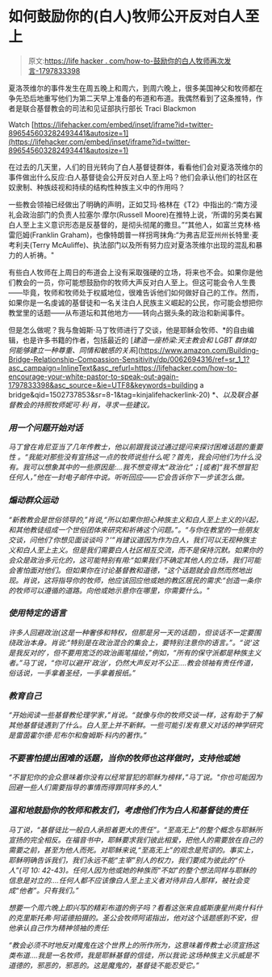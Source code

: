 # 如何鼓励你的(白人)牧师公开反对白人至上

> 原文:[https://life hacker . com/how-to-鼓励你的白人牧师再次发言-1797833398](https://lifehacker.com/how-to-encourage-your-white-pastor-to-speak-out-again-1797833398)

夏洛茨维尔的事件发生在周五晚上和周六，到周六晚上，很多美国神父和牧师都在争先恐后地重写他们为第二天早上准备的布道和布道。我偶然看到了这条推特，作者是联合基督教会的司法和见证部执行部长 Traci Blackmon

Watch [https://lifehacker.com/embed/inset/iframe?id=twitter-896545603282493441&autosize=1](https://lifehacker.com/embed/inset/iframe?id=twitter-896545603282493441&autosize=1) 

在过去的几天里，人们的目光转向了白人基督徒群体，看看他们会对夏洛茨维尔的事件做出什么反应:白人基督徒会公开反对白人至上吗？他们会承认他们的社区在奴隶制、种族歧视和持续的结构性种族主义中的作用吗？

一些教会领袖已经做出了明确的声明，正如艾玛·格林在《T2》中指出的:“南方浸礼会政治部门的负责人拉塞尔·摩尔(Russell Moore)在推特上说，‘所谓的另类右翼白人至上主义意识形态是反基督的，是彻头彻尾的撒旦。”“其他人，如富兰克林·格雷厄姆(Franklin Graham)，也像特朗普一样拐弯抹角:“为弗吉尼亚州州长特里·麦考利夫(Terry McAuliffe)、执法部门以及所有努力应对夏洛茨维尔出现的混乱和暴力的人祈祷。"

有些白人牧师在上周日的布道会上没有采取强硬的立场，将来也不会。如果你是他们教会的一员，你可能想鼓励你的牧师大声反对白人至上。但这可能会令人生畏——毕竟，牧师和牧师处于权威地位，很难告诉他们如何做好自己的工作。然而，如果你是一名虔诚的基督徒和一名关注白人民族主义崛起的公民，你可能会想把你教堂里的话题——从布道坛和其他地方——转向占据头条的政治和新闻事件。

但是怎么做呢？我与詹姆斯·马丁牧师进行了交谈，他是耶稣会牧师、[](https://www.americamagazine.org/)*的自由编辑，也是许多书籍的作者，包括最近的 [*建造一座桥梁:天主教会和 LGBT 群体如何能够建立一种尊重、同情和敏感的关系*](https://www.amazon.com/Building-Bridge-Relationship-Compassion-Sensitivity/dp/0062694316/ref=sr_1_1?asc_campaign=InlineText&asc_refurl=https://lifehacker.com/how-to-encourage-your-white-pastor-to-speak-out-again-1797833398&asc_source=&ie=UTF8&keywords=building a bridge&qid=1502737853&sr=8-1&tag=kinjalifehackerlink-20) *、*以及联合基督教会的持照牧师妮可·利·肖，寻求一些建议。*

### *用一个问题开始对话*

*马丁曾在肯尼亚当了几年传教士，他以前跟我谈过通过提问来探讨困难话题的重要性 。“我能对那些没有宣扬这一点的牧师说些什么呢？首先，我会问他们为什么没有。我可以想象其中的一些原因是:...我不想变得太“政治化”；[或者]“我不想冒犯任何人，”他在一封电子邮件中说。听听回应——它会告诉你下一步该怎么做。*

### *煽动群众运动*

*“新教教会是世俗领导的,”肖说,“所以如果你担心种族主义和白人至上主义的兴起，和其他教徒组成一个世俗团体来研究和祈祷这个问题。”。“与你在教堂的一些朋友交谈，问他们‘你想见面谈谈吗？’”肖建议道因为作为白人，我们可以无视种族主义和白人至上主义。但是我们需要白人社区相互交流，而不是保持沉默。如果你的会众是政治多元化的，这可能特别有用:“如果我们不确定其他人的立场，我们可能会害怕面对他们。但如果你在讨论基督教和道德，“这个话题就会自然而然地出现。肖说，这将指导你的牧师，他应该回应他或她的教区居民的需求:“创造一条你的牧师可以遵循的道路。向他或她示意你在哪里，你需要什么。"*

### *使用特定的语言*

*许多人回避政治(这是一种奢侈和特权，但那是另一天的话题)，但谈话不一定要围绕政治本身。肖说:“特别是在政治混合的集会上，要特别注意你的语言。”。“说‘这是我反对的’，但不要用宽泛的政治画笔描绘，”例如，“所有的保守派都是种族主义者。”马丁说，“你可以避开‘政治’，仍然大声反对不公正....教会领袖有责任传道，俗话说，一手拿着圣经，一手拿着报纸。”*

### *教育自己*

*“开始阅读一些基督教伦理学家，”肖说。“就像与你的牧师交谈一样，这有助于了解其他基督徒遇到了什么。白人至上并不新鲜。一些可能引发有意义对话的神学研究是雷茵霍尔德·尼布尔和詹姆斯·科内的著作。”*

### *不要害怕提出困难的话题，当你的牧师也这样做时，支持他或她*

*“不冒犯你的会众意味着你没有以经常冒犯的耶稣为榜样，”马丁说。"你也可能因为回避一些人们需要指导的事情而得罪同样多的人."*

### *温和地鼓励你的牧师和教友们，考虑他们作为白人和基督徒的责任*

*马丁说，“基督徒比一般白人承担着更大的责任”。“至高无上”的整个概念与耶稣所宣扬的完全相反。在福音书中，耶稣要求我们彼此相爱，把他人的需要放在自己的需要之前，甚至为他人而死。对耶稣来说,“至高无上”的观念是荒谬的。事实上，耶稣明确告诉我们，我们永远不能“主宰”别人的权力，我们要成为彼此的“仆人”(可 10: 42-43)。任何人因为他或她的种族而“不如”的整个想法同样与耶稣的信息是对立的....任何人都不应该像白人至上主义者对待非白人那样，被社会变成“他者”。只有我们。”* 

*想要一个周六晚上即兴写的精彩布道的例子吗？看看这张来自威斯康星州奥什科什的克里斯托弗·阿诺德拍摄的。圣公会牧师阿诺指出，他对这个话题感到不安，但他承认自己作为精神领袖的责任:* 

*“教会必须不时地反对魔鬼在这个世界上的所作所为，这意味着传教士必须宣扬这类布道....我是一名牧师，我是耶稣基督的信徒，所以我说:这场种族主义示威是不道德的，邪恶的，邪恶的。这是魔鬼的，基督徒不能忍受它。”*